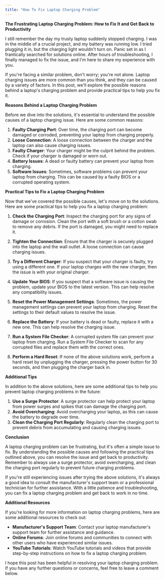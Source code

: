 ```yaml
---
title: "How To Fix Laptop Charging Problem"
---
```


**The Frustrating Laptop Charging Problem: How to Fix It and Get Back to Productivity**

I still remember the day my trusty laptop suddenly stopped charging. I was in the middle of a crucial project, and my battery was running low. I tried plugging it in, but the charging light wouldn't turn on. Panic set in as I frantically searched for solutions online. After hours of troubleshooting, I finally managed to fix the issue, and I'm here to share my experience with you.

If you're facing a similar problem, don't worry; you're not alone. Laptop charging issues are more common than you think, and they can be caused by a variety of factors. In this post, we'll explore the possible reasons behind a laptop's charging problem and provide practical tips to help you fix it.

**Reasons Behind a Laptop Charging Problem**

Before we dive into the solutions, it's essential to understand the possible causes of a laptop charging issue. Here are some common reasons:

1. **Faulty Charging Port**: Over time, the charging port can become damaged or corroded, preventing your laptop from charging properly.
2. **Loose Connection**: A loose connection between the charger and the laptop can also cause charging issues.
3. **Faulty Charger**: Your charger might be the culprit behind the problem. Check if your charger is damaged or worn out.
4. **Battery Issues**: A dead or faulty battery can prevent your laptop from charging.
5. **Software Issues**: Sometimes, software problems can prevent your laptop from charging. This can be caused by a faulty BIOS or a corrupted operating system.

**Practical Tips to Fix a Laptop Charging Problem**

Now that we've covered the possible causes, let's move on to the solutions. Here are some practical tips to help you fix a laptop charging problem:

1. **Check the Charging Port**: Inspect the charging port for any signs of damage or corrosion. Clean the port with a soft brush or a cotton swab to remove any debris. If the port is damaged, you might need to replace it.

2. **Tighten the Connection**: Ensure that the charger is securely plugged into the laptop and the wall outlet. A loose connection can cause charging issues.

3. **Try a Different Charger**: If you suspect that your charger is faulty, try using a different one. If your laptop charges with the new charger, then the issue is with your original charger.

4. **Update Your BIOS**: If you suspect that a software issue is causing the problem, update your BIOS to the latest version. This can help resolve any compatibility issues.

5. **Reset the Power Management Settings**: Sometimes, the power management settings can prevent your laptop from charging. Reset the settings to their default values to resolve the issue.

6. **Replace the Battery**: If your battery is dead or faulty, replace it with a new one. This can help resolve the charging issue.

7. **Run a System File Checker**: A corrupted system file can prevent your laptop from charging. Run a System File Checker to scan for any corrupted files and replace them with the correct ones.

8. **Perform a Hard Reset**: If none of the above solutions work, perform a hard reset by unplugging the charger, pressing the power button for 30 seconds, and then plugging the charger back in.

**Additional Tips**

In addition to the above solutions, here are some additional tips to help you prevent laptop charging problems in the future:

1. **Use a Surge Protector**: A surge protector can help protect your laptop from power surges and spikes that can damage the charging port.
2. **Avoid Overcharging**: Avoid overcharging your laptop, as this can cause the battery to degrade over time.
3. **Clean the Charging Port Regularly**: Regularly clean the charging port to prevent debris from accumulating and causing charging issues.

**Conclusion**

A laptop charging problem can be frustrating, but it's often a simple issue to fix. By understanding the possible causes and following the practical tips outlined above, you can resolve the issue and get back to productivity. Remember to always use a surge protector, avoid overcharging, and clean the charging port regularly to prevent future charging problems.

If you're still experiencing issues after trying the above solutions, it's always a good idea to consult the manufacturer's support team or a professional technician for further assistance. With a little patience and troubleshooting, you can fix a laptop charging problem and get back to work in no time.

**Additional Resources**

If you're looking for more information on laptop charging problems, here are some additional resources to check out:

* **Manufacturer's Support Team**: Contact your laptop manufacturer's support team for further assistance and guidance.
* **Online Forums**: Join online forums and communities to connect with other users who have experienced similar issues.
* **YouTube Tutorials**: Watch YouTube tutorials and videos that provide step-by-step instructions on how to fix a laptop charging problem.

I hope this post has been helpful in resolving your laptop charging problem. If you have any further questions or concerns, feel free to leave a comment below.
